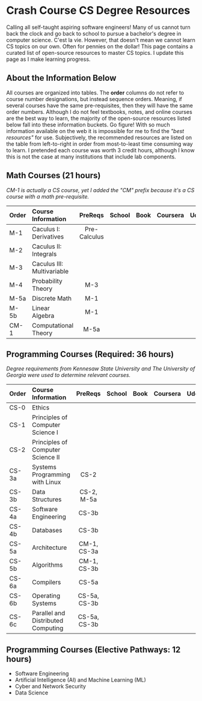 # Crash Course CS Degree Resources
Calling all self-taught aspiring software engineers! Many of us cannot turn back the clock and go back to school to pursue a bachelor's degree in computer science. C'est la vie. However, that doesn't mean we cannot learn CS topics on our own. Often for pennies on the dollar! This page contains a curated list of open-source resources to master CS topics. I update this page as I make learning progress.

## About the Information Below

All courses are organized into tables. The **order** columns do not refer to course number designations, but instead sequence orders. Meaning, if several courses have the same pre-requisites, then they will have the same order numbers. Although I do not feel textbooks, notes, and online courses are the best way to learn, the majority of the open-source resources listed below fall into these information buckets. Go figure! With so much information available on the web it is impossible for me to find the _"best resources"_ for use. Subjectively, the recommended resources are listed on the table from left-to-right in order from most-to-least time consuming way to learn. I pretended each course was worth 3 credit hours, although I know this is not the case at many institutions that include lab components.

## Math Courses (21 hours)

_CM-1 is actually a CS course, yet I added the "CM" prefix because it's a CS course with a math pre-requisite._

| Order | Course Information | PreReqs | School | Book | Coursera | Udemy | FreeCodeCamp |
| :--- | :--- | :---: | :---: | :---: | :---: | :---: | :---: |
| M-1 | Caculus I: Derivatives | Pre-Calculus | | | | | |
| M-2 | Caculus II: Integrals | | | | | | |
| M-3 | Caculus III: Multivariable | | | | | | |
| M-4 | Probability Theory | M-3 | | | | | |
| M-5a | Discrete Math | M-1 | | | | | |
| M-5b | Linear Algebra | M-1 | | | | | |
| CM-1 | Computational Theory | M-5a | | | | | |

## Programming Courses (Required: 36 hours)

_Degree requirements from Kennesaw State University and The University of Georgia were used to determine relevant courses._

| Order | Course Information | PreReqs | School | Book | Coursera | Udemy | FreeCodeCamp |
| :--- | :--- | :---: | :---: | :---: | :---: | :---: | :---: |
| CS-0 | Ethics | | | | | | |
| CS-1 | Principles of Computer Science I | | | | | | |
| CS-2 | Principles of Computer Science II | | | | | | |
| CS-3a | Systems Programming with Linux | CS-2 | | | | | |
| CS-3b | Data Structures | CS-2, M-5a | | | | | |
| CS-4a | Software Engineering | CS-3b | | | | | |
| CS-4b | Databases | CS-3b | | | | | |
| CS-5a | Architecture | CM-1, CS-3a | | | | | |
| CS-5b | Algorithms | CM-1, CS-3b | | | | | |
| CS-6a | Compilers | CS-5a | | | | | |
| CS-6b | Operating Systems | CS-5a, CS-3b | | | | | |
| CS-6c | Parallel and Distributed Computing | CS-5a, CS-3b | | | | | |

## Programming Courses (Elective Pathways: 12 hours)

- Software Engineering
- Artificial Intelligence (AI) and Machine Learning (ML)
- Cyber and Network Security
- Data Science
